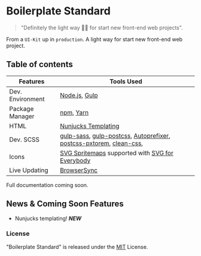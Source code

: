 # Boilerplate Standard

> "Definitely the light way 👌🏽 for start new front-end web projects".

From a `UI-Kit` up in `production`. A light way for start new front-end web project.


## Table of contents

Features | Tools Used
------ | -----
Dev. Environment|[Node.js](https://nodejs.org/), [Gulp](http://gulpjs.com)
Package Manager|[npm](https://www.npmjs.com), [Yarn](https://yarnpkg.com/en/)
HTML|[Nunjucks Templating](https://mozilla.github.io/nunjucks/)
Dev. SCSS|[gulp-sass](https://github.com/dlmanning/gulp-sass), [gulp-postcss](https://github.com/postcss/gulp-postcss), [Autoprefixer](https://github.com/postcss/autoprefixer), [postcss-pxtorem](https://github.com/cuth/postcss-pxtorem), [clean-css](https://github.com/jakubpawlowicz/clean-css),
Icons|[SVG Spritemaps](https://github.com/jkphl/gulp-svg-sprite) supported with [SVG for Everybody](https://github.com/jonathantneal/svg4everybody)
Live Updating|[BrowserSync](http://www.browsersync.io/)

Full documentation coming soon.

## News & Coming Soon Features

-   Nunjucks templating! ***NEW***

### License

"Boilerplate Standard" is released under the [MIT](https://opensource.org/licenses/MIT) License.
